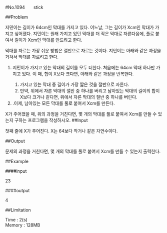 #No.1094 &nbsp;&nbsp;&nbsp;&nbsp;&nbsp;&nbsp;stick

##Problem

지민이는 길이가 64cm인 막대를 가지고 있다. 어느날, 그는 길이가 Xcm인 막대가 가지고 싶어졌다. 지민이는 원래 가지고 있던 막대를 더 작은 막대로 자른다음에, 풀로 붙여서 길이가 Xcm인 막대를 만드려고 한다.  

막대를 자르는 가장 쉬운 방법은 절반으로 자르는 것이다. 지민이는 아래와 같은 과정을 거쳐서 막대를 자르려고 한다.  

<ol>
<li>지민이가 가지고 있는 막대의 길이를 모두 더한다. 처음에는 64cm 막대 하나만 가지고 있다. 이 때, 합이 X보다 크다면, 아래와 같은 과정을 반복한다.</li>
<ol>
<li>가지고 있는 막대 중 길이가 가장 짧은 것을 절반으로 자른다.</li>
<li>만약, 위에서 자른 막대의 절반 중 하나를 버리고 남아있는 막대의 길이의 합이 X보다 크거나 같다면, 위에서 자른 막대의 절반 중 하나를 버린다.</li></ol>
<li>.이제, 남아있는 모든 막대를 풀로 붙여서 Xcm를 만든다.</li></ol>
X가 주어졌을 때, 위의 과정을 거친다면, 몇 개의 막대를 풀로 붙여서 Xcm를 만들 수 있는지 구하는 프로그램을 작성하시오.   
##Input

첫째 줄에 X가 주어진다. X는 64보다 작거나 같은 자연수이다.  

##Output

문제의 과정을 거친다면, 몇 개의 막대를 풀로 붙여서 Xcm를 만들 수 있는지 출력한다.

##Example

####input

23

####output

4

##Limitation

Time : 2(s)  
Memory : 128MB

